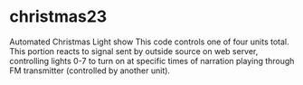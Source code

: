 # christmas23
Automated Christmas Light show
This code controls one of four units total. 
This portion reacts to signal sent by outside source on web server, controlling lights 0-7 to turn on at specific times of narration playing through FM transmitter (controlled by another unit).

